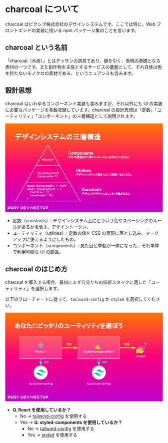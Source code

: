 # charcoal について

charcoal はピクシブ株式会社のデザインシステムです。ここでは特に、Web フロントエンドの実装に用いる npm パッケージ集のことを言います。

## charcoal という名前

「charcoal（木炭）」とはデッサンの道具であり、線を引く、表現の基礎となる素材の一つです。また創作物を主役とするサービスの基盤として、それ自体は色を持たないモノクロの素材である、というニュアンスも含みます。

## 設計思想

charcoal はいわゆるコンポーネント実装も含みますが、それ以外にも UI の実装に必要なパッケージを多数収録しています。charcoal の設計思想は「定数」「ユーティリティ」「コンポーネント」の三層構造として説明されます。

![デザインシステムの3層構造を説明する図](../images/layers.png)

- 定数（constants）: デザインシステム上にどういう色やスペーシングのルールがあるかを表す。デザイントークン。
- ユーティリティ（utilities）: 定数の値を CSS の表現に落とし込み、マークアップに使えるようにしたもの。
- コンポーネント（components）: 見た目と挙動が一体になった、それ単体で利用可能な UI の部品。

## charcoal のはじめ方

charcoal を導入する場合、最初にまず自分たちの技術スタックに適した「ユーティリティ」を選択します。

以下のフローチャートに従って、`tailwind-config` か `styled` を選択してください。

![ユーティリティを決めるためのフローチャート](../images/flowchart.png)

- **Q. React を使用しているか？**
  - No → [tailwind-config](pages/utilities/tailwind-config.md) を使用する
  - Yes → **Q. styled-components を使用しているか？**
    - No → [tailwind-config](pages/utilities/tailwind-config.md) を使用する
    - Yes → [styled](pages/utilities/styled.md) を使用する
